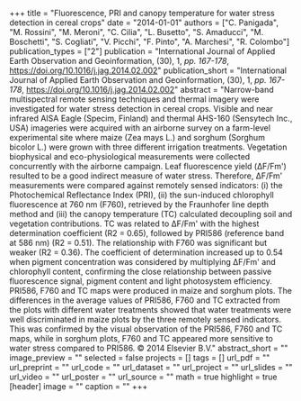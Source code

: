 +++
title = "Fluorescence, PRI and canopy temperature for water stress detection in cereal crops"
date = "2014-01-01"
authors = ["C. Panigada", "M. Rossini", "M. Meroni", "C. Cilia", "L. Busetto", "S. Amaducci", "M. Boschetti", "S. Cogliati", "V. Picchi", "F. Pinto", "A. Marchesi", "R. Colombo"]
publication_types = ["2"]
publication = "International Journal of Applied Earth Observation and Geoinformation, (30), 1, _pp. 167-178_, https://doi.org/10.1016/j.jag.2014.02.002"
publication_short = "International Journal of Applied Earth Observation and Geoinformation, (30), 1, _pp. 167-178_, https://doi.org/10.1016/j.jag.2014.02.002"
abstract = "Narrow-band multispectral remote sensing techniques and thermal imagery were investigated for water stress detection in cereal crops. Visible and near infrared AISA Eagle (Specim, Finland) and thermal AHS-160 (Sensytech Inc., USA) imageries were acquired with an airborne survey on a farm-level experimental site where maize (Zea mays L.) and sorghum (Sorghum bicolor L.) were grown with three different irrigation treatments. Vegetation biophysical and eco-physiological measurements were collected concurrently with the airborne campaign. Leaf fluorescence yield (ΔF/Fm') resulted to be a good indirect measure of water stress. Therefore, ΔF/Fm' measurements were compared against remotely sensed indicators: (i) the Photochemical Reflectance Index (PRI), (ii) the sun-induced chlorophyll fluorescence at 760 nm (F760), retrieved by the Fraunhofer line depth method and (iii) the canopy temperature (TC) calculated decoupling soil and vegetation contributions. TC was related to ΔF/Fm' with the highest determination coefficient (R2 = 0.65), followed by PRI586 (reference band at 586 nm) (R2 = 0.51). The relationship with F760 was significant but weaker (R2 = 0.36). The coefficient of determination increased up to 0.54 when pigment concentration was considered by multiplying ΔF/Fm' and chlorophyll content, confirming the close relationship between passive fluorescence signal, pigment content and light photosystem efficiency. PRI586, F760 and TC maps were produced in maize and sorghum plots. The differences in the average values of PRI586, F760 and TC extracted from the plots with different water treatments showed that water treatments were well discriminated in maize plots by the three remotely sensed indicators. This was confirmed by the visual observation of the PRI586, F760 and TC maps, while in sorghum plots, F760 and TC appeared more sensitive to water stress compared to PRI586. © 2014 Elsevier B.V."
abstract_short = ""
image_preview = ""
selected = false
projects = []
tags = []
url_pdf = ""
url_preprint = ""
url_code = ""
url_dataset = ""
url_project = ""
url_slides = ""
url_video = ""
url_poster = ""
url_source = ""
math = true
highlight = true
[header]
image = ""
caption = ""
+++
